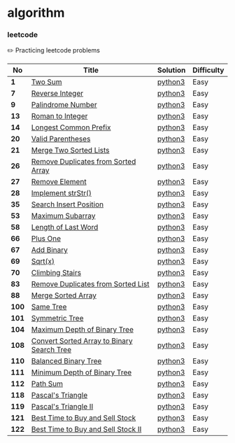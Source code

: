 # algorithm
### leetcode

✏️ Practicing leetcode problems 


| No | Title | Solution | Difficulty | 
|---| ----- | -------- | ---------- | 
|**1**| [Two Sum](https://leetcode.com/problems/two-sum/) | [python3](./leetcode_easy/lc_001_Two_Sum.py) | Easy |
|**7**| [Reverse Integer](https://leetcode.com/problems/reverse-integer/) | [python3](./leetcode_easy/lc_007_Reverse_Integer.py) | Easy |
|**9**| [Palindrome Number](https://leetcode.com/problems/palindrome-number/) | [python3](./leetcode_easy/lc_009.Palindrome%20Number.py) | Easy |
|**13**| [Roman to Integer](https://leetcode.com/problems/roman-to-integer/) | [python3](./leetcode_easy/lc_13_Roman_to_Integer.py) | Easy |
|**14**| [Longest Common Prefix](https://leetcode.com/problems/longest-common-prefix/) | [python3](./leetcode_easy/lc_14.%20Longest%20Common%20Prefix.py) | Easy |
|**20**| [Valid Parentheses](https://leetcode.com/problems/valid-parentheses/) | [python3](./leetcode_easy/lc_20.Valid%20Parentheses.py) | Easy |
|**21**| [Merge Two Sorted Lists](https://leetcode.com/problems/merge-two-sorted-lists/) | [python3](./leetcode_easy/lc_21.merge-two-sorted-lists.py) | Easy |
|**26**| [Remove Duplicates from Sorted Array](https://leetcode.com/problems/remove-duplicates-from-sorted-array/) | [python3](./leetcode_easy/lc_26.Remove%20Duplicates%20from%20Sorted%20Array%20Easy.py) | Easy |
|**27**| [Remove Element](https://leetcode.com/problems/remove-element/) | [python3](./leetcode_easy/lc_27.%20Remove%20Element.py) | Easy |
|**28**| [Implement strStr()](https://leetcode.com/problems/implement-strstr/) | [python3](./leetcode_easy/lc_28.%20Implement%20strStr().py) | Easy |
|**35**| [Search Insert Position](https://leetcode.com/problems/search-insert-position/) | [python3](./leetcode_easy/lc_35_Search_Insert_Position.py) | Easy |
|**53**| [Maximum Subarray](https://leetcode.com/problems/maximum-subarray/) | [python3](./leetcode_easy/lc_53_Maximum_Subarray.py) | Easy |
|**58**| [Length of Last Word](https://leetcode.com/problems/length-of-last-word/) | [python3](./leetcode_easy/lc_58._Length_of_Last_Word.py) | Easy |
|**66**| [Plus One](https://leetcode.com/problems/plus-one/) | [python3](./leetcode_easy/lc_66_Plus_One.py) | Easy |
|**67**| [Add Binary](https://leetcode.com/problems/add-binary/) | [python3](./leetcode_easy/lc_67_Add_Binary.py) | Easy |
|**69**| [Sqrt(x)](https://leetcode.com/problems/sqrtx/) | [python3](./leetcode_easy/lc_69_sqrt(x).py) | Easy |
|**70**| [Climbing Stairs](https://leetcode.com/problems/climbing-stairs/) | [python3](./leetcode_easy/lc_70_Climbing_Stairs.py) | Easy |
|**83**| [Remove Duplicates from Sorted List](https://leetcode.com/problems/remove-duplicates-from-sorted-list/) | [python3](./leetcode_easy/lc_83_Remove%20Duplicates%20from%20Sorted%20List.py) | Easy |
|**88**| [Merge Sorted Array](https://leetcode.com/problems/merge-sorted-array/) | [python3](./leetcode_easy/lc_88_Merge_Sorted_Array.py) | Easy |
|**100**| [Same Tree](https://leetcode.com/problems/same-tree/) | [python3](./leetcode_easy/lc_100_Same_Tree.py) | Easy |
|**101**| [Symmetric Tree](https://leetcode.com/problems/symmetric-tree/) | [python3](./leetcode_easy/lc_101_Symmetric%20Tree.py) | Easy |
|**104**| [Maximum Depth of Binary Tree](https://leetcode.com/problems/maximum-depth-of-binary-tree/) | [python3](./leetcode_easy/lc_104_Maximum%20Depth%20of%20Binary%20Tree.py) | Easy |
|**108**| [Convert Sorted Array to Binary Search Tree](https://leetcode.com/problems/convert-sorted-array-to-binary-search-tree/) | [python3](./leetcode_easy/lc_108_Convert%20Sorted%20Array%20to%20Binary%20Search%20Tree.py) | Easy |
|**110**| [Balanced Binary Tree](https://leetcode.com/problems/balanced-binary-tree/) | [python3](./leetcode_easy/lc_110_Balanced%20Binary%20Tree.py) | Easy |
|**111**| [Minimum Depth of Binary Tree](https://leetcode.com/problems/minimum-depth-of-binary-tree/) | [python3](./leetcode_easy/lc_111_Minimum%20Dept%20of%20Binary%20Tree.py) | Easy |
|**112**| [Path Sum](https://leetcode.com/problems/path-sum/) | [python3](./leetcode_easy/lc_112_Path_Sum.py) | Easy |
|**118**| [Pascal's Triangle](https://leetcode.com/problems/pascals-triangle/) | [python3](./leetcode_easy/lc_118_Pascal's%20Triangle.py) | Easy |
|**119**| [Pascal's Triangle II](https://leetcode.com/problems/pascals-triangle-ii/) | [python3](./leetcode_easy/lc_119_Pascal's%20Triangle2.py) | Easy |
|**121**| [Best Time to Buy and Sell Stock](https://leetcode.com/problems/best-time-to-buy-and-sell-stock/) | [python3](./leetcode_easy/lc_121_best-time-to-buy-and-sell-stock.py) | Easy |
|**122**| [Best Time to Buy and Sell Stock II](https://leetcode.com/problems/best-time-to-buy-and-sell-stock-ii/) | [python3](./leetcode_easy/lc_122_best-time-to-buy-and-sell-stock-ii.py) | Easy |